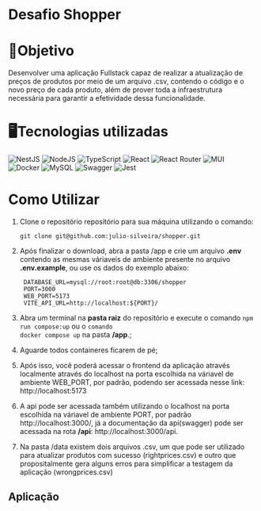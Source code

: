 # Desafio Shopper

# 🎯Objetivo

Desenvolver uma aplicação Fullstack capaz de realizar a atualização de preços de produtos por meio de um arquivo .csv, contendo o código e o novo preço de cada produto, além de prover toda a infraestrutura necessária para garantir a efetividade dessa funcionalidade.
  
# 🖥️Tecnologias utilizadas
  
  ![NestJS](https://img.shields.io/badge/nestjs-%23E0234E.svg?style=for-the-badge&logo=nestjs&logoColor=white)
![NodeJS](https://img.shields.io/badge/node.js-6DA55F?style=for-the-badge&logo=node.js&logoColor=white)
![TypeScript](https://img.shields.io/badge/typescript-%23007ACC.svg?style=for-the-badge&logo=typescript&logoColor=white)
![React](https://img.shields.io/badge/react-%2320232a.svg?style=for-the-badge&logo=react&logoColor=%2361DAFB)
![React Router](https://img.shields.io/badge/React_Router-CA4245?style=for-the-badge&logo=react-router&logoColor=white)
![MUI](https://img.shields.io/badge/MUI-%230081CB.svg?style=for-the-badge&logo=mui&logoColor=white)
![Docker](https://img.shields.io/badge/docker-%230db7ed.svg?style=for-the-badge&logo=docker&logoColor=white)
![MySQL](https://img.shields.io/badge/mysql-%2300f.svg?style=for-the-badge&logo=mysql&logoColor=white)
![Swagger](https://img.shields.io/badge/-Swagger-%23Clojure?style=for-the-badge&logo=swagger&logoColor=white)
![Jest](https://img.shields.io/badge/-jest-%23C21325?style=for-the-badge&logo=jest&logoColor=white)
# Como Utilizar

1. Clone o repositório repositório para sua máquina utilizando o comando: 
  
	`git clone git@github.com:julio-silveira/shopper.git`

2. Após finalizar o download, abra a pasta /app e crie um arquivo **.env** contendo as mesmas váriaveis de ambiente presente no arquivo **.env.example**, ou use os dados do exemplo abaixo:
	<pre><code> DATABASE_URL=mysql://root:root@db:3306/shopper
	PORT=3000
	WEB_PORT=5173
	VITE_API_URL=http://localhost:${PORT}/</code></pre>

3. Abra um terminal na **pasta raiz** do repositório e execute o comando <code>npm run compose:up</code> ou o  <code>comando docker compose up</code> na pasta **/app**.;

4.  Aguarde todos containeres ficarem de pé;

5. Após isso, você poderá acessar o frontend da aplicação através localmente através do localhost na porta escolhida na váriavel de ambiente WEB_PORT, por padrão, podendo ser acessada nesse link: <link>http://localhost:5173 </link>

6. A api pode ser acessada também utilizando o localhost na porta escolhida na váriavel de ambiente PORT, por padrão <link>http://localhost:3000/</link>, já a documentação da api(swagger) pode ser acessada na rota **/api**:    <link>http://localhost:3000/api</link>.

7. Na pasta /data existem dois arquivos .csv, um que pode ser utilizado para atualizar produtos com sucesso (rightprices.csv) e outro que propositalmente gera alguns erros para simplificar a testagem da aplicação (wrongprices.csv)

## Aplicação




